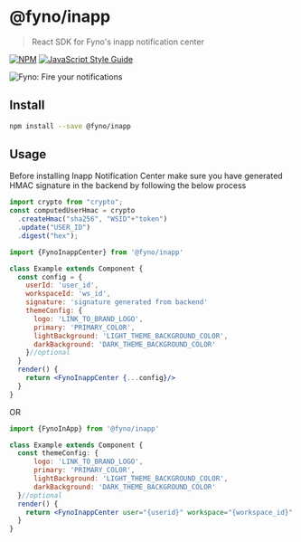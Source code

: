 # @fyno/inapp

> React SDK for Fyno's inapp notification center

[![NPM](https://img.shields.io/npm/v/@fyno/inapp.svg)](https://www.npmjs.com/package/@fyno/inapp) [![JavaScript Style Guide](https://img.shields.io/badge/code_style-standard-brightgreen.svg)](https://standardjs.com)

![Fyno: Fire your notifications](https://fynodev.s3.ap-south-1.amazonaws.com/others/Fyno_Banner.jpeg)

## Install

```bash
npm install --save @fyno/inapp
```

## Usage
Before installing Inapp Notification Center make sure you have generated HMAC signature in the backend by following the below process
```jsx
import crypto from "crypto";
const computedUserHmac = crypto
  .createHmac("sha256", "WSID"+"token")
  .update("USER_ID")
  .digest("hex");

```

```jsx
import {FynoInappCenter} from '@fyno/inapp'

class Example extends Component {
  const config = {
    userId: 'user_id',
    workspaceId: 'ws_id',
    signature: 'signature generated from backend'
    themeConfig: {
      logo: 'LINK_TO_BRAND_LOGO',
      primary: 'PRIMARY_COLOR',
      lightBackground: 'LIGHT_THEME_BACKGROUND_COLOR',
      darkBackground: 'DARK_THEME_BACKGROUND_COLOR'
    }//optional
  }
  render() {
    return <FynoInappCenter {...config}/>
  }
}
```
OR

```jsx
import {FynoInApp} from '@fyno/inapp'

class Example extends Component {
  const themeConfig: {
      logo: 'LINK_TO_BRAND_LOGO',
      primary: 'PRIMARY_COLOR',
      lightBackground: 'LIGHT_THEME_BACKGROUND_COLOR',
      darkBackground: 'DARK_THEME_BACKGROUND_COLOR'
  }//optional
  render() {  
    return <FynoInappCenter user="{userid}" workspace="{workspace_id}" signature="{signature generated from backend}" themeConfig={themeConfig}/>
  }
}
```
